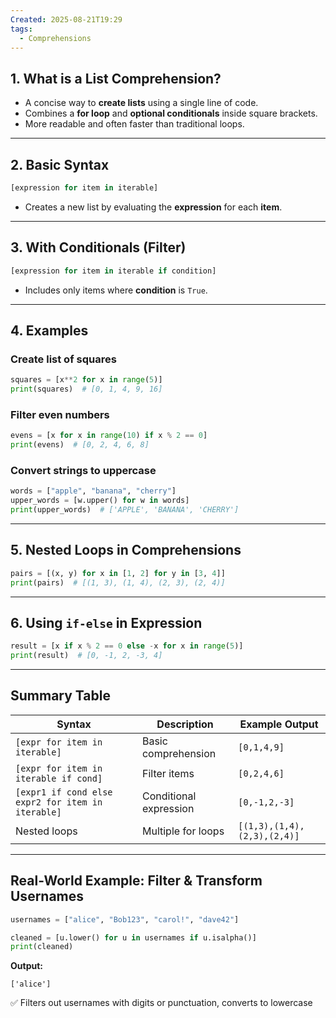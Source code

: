 ```yaml
---
Created: 2025-08-21T19:29
tags:
  - Comprehensions
---
```

  

## 1. What is a List Comprehension?

- A concise way to **create lists** using a single line of code.
- Combines a **for loop** and **optional conditionals** inside square brackets.
- More readable and often faster than traditional loops.

---

## 2. Basic Syntax

```Python
[expression for item in iterable]
```

- Creates a new list by evaluating the **expression** for each **item**.

---

## 3. With Conditionals (Filter)

```Python
[expression for item in iterable if condition]
```

- Includes only items where **condition** is `True`.

---

## 4. Examples

### Create list of squares

```Python
squares = [x**2 for x in range(5)]
print(squares)  # [0, 1, 4, 9, 16]
```

### Filter even numbers

```Python
evens = [x for x in range(10) if x % 2 == 0]
print(evens)  # [0, 2, 4, 6, 8]
```

### Convert strings to uppercase

```Python
words = ["apple", "banana", "cherry"]
upper_words = [w.upper() for w in words]
print(upper_words)  # ['APPLE', 'BANANA', 'CHERRY']
```

---

## 5. Nested Loops in Comprehensions

```Python
pairs = [(x, y) for x in [1, 2] for y in [3, 4]]
print(pairs)  # [(1, 3), (1, 4), (2, 3), (2, 4)]
```

---

## 6. Using `if-else` in Expression

```Python
result = [x if x % 2 == 0 else -x for x in range(5)]
print(result)  # [0, -1, 2, -3, 4]
```

---

## Summary Table

|Syntax|Description|Example Output|
|---|---|---|
|`[expr for item in iterable]`|Basic comprehension|`[0,1,4,9]`|
|`[expr for item in iterable if cond]`|Filter items|`[0,2,4,6]`|
|`[expr1 if cond else expr2 for item in iterable]`|Conditional expression|`[0,-1,2,-3]`|
|Nested loops|Multiple for loops|`[(1,3),(1,4),(2,3),(2,4)]`|

---

## Real-World Example: Filter & Transform Usernames

```Python
usernames = ["alice", "Bob123", "carol!", "dave42"]

cleaned = [u.lower() for u in usernames if u.isalpha()]
print(cleaned)
```

**Output:**

```Plain
['alice']
```

✅ Filters out usernames with digits or punctuation, converts to lowercase